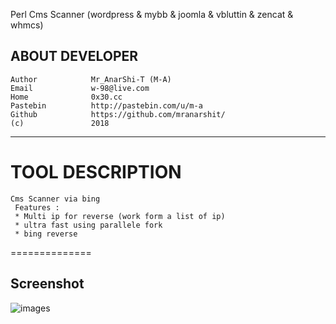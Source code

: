 Perl Cms Scanner (wordpress & mybb & joomla & vbluttin & zencat & whmcs)

ABOUT DEVELOPER
----
```
Author            Mr_AnarShi-T (M-A)
Email             w-98@live.com
Home              0x30.cc
Pastebin          http://pastebin.com/u/m-a
Github            https://github.com/mranarshit/
(c)               2018 
```

----

TOOL DESCRIPTION
===============
```
Cms Scanner via bing
 Features : 
 * Multi ip for reverse (work form a list of ip)
 * ultra fast using parallele fork 
 * bing reverse 
```
==============

Screenshot
----
![images](https://lh3.googleusercontent.com/PW2rkrAyhIJ3rfgd8KltXcG26rzJeIfOEmuHycQhe5mjP16-3WjTc6MdSV33jxIYDSAfFevcRqW7uQVKqjxNmeZEcyFp40ajkvKJQa8KzUpEt9nHRGh54fgpRDP-tJrh_f_lEjZxuJvApTAkA903Gp-zc3xkfv77N0ncZvAUFVLjqZiC4c3Jq-vgJkIVBnSp5LlNg0FrtbdwO9n2T3sjUBgjeNpIDBuhGel8R7PcGK67ZCx4sB9gj1udHraNdad5q4zzw-c8ON3Hb_DTeNv3BGkkIJiX6Daq1oRYtV8RMnBZMPQvF6aw4MKhRnFdFqoPTgG0Apj5KFdl4pfFZnXU2giFDjVEsTqeKD8sTumLJCH_RbOPh7OSxqDmX4O0NiViOsXEyrG1JY9Ov1GjDuiZAzMXE2qBG5u1YAkkcAwmd2N3194HX6qDStvDpc9IAL847HzOMsNumpSaO9hhpu9Pzt4U80CGrD6ioEYQLtvO-bj-8MH4O2Qx4Opu1o2_bVr9df6clVh1UZCNe35V__EjekTaro921KU8MEaarpgdfaXr_PP9LCgKV3VdPTV84Wdnp7-UNenTTQh7q_5L59HzDXbKMqOxixN9mvU2vNQ=w846-h437-no)
